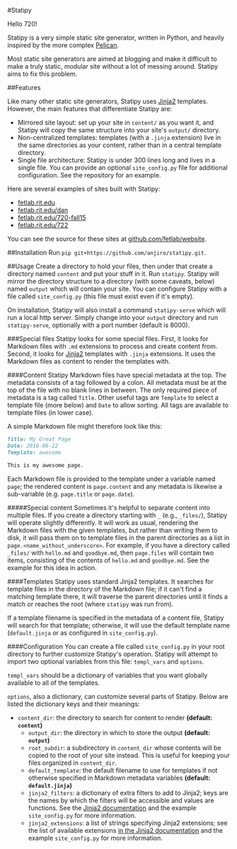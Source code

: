 #Statipy

Hello 720!

Statipy is a very simple static site generator, written in Python, and
heavily inspired by the more complex
[Pelican](http://getpelican.com/).

Most static site generators are aimed at blogging and make it
difficult to make a truly static, modular site without a lot of
messing around. Statipy aims to fix this problem.

##Features

Like many other static site generators, Statipy uses
[Jinja2](http://jinja.pocoo.org/) templates. However, the main
features that differentiate Statipy are:

- Mirrored site layout: set up your site in `content/` as you want it,
	and Statipy will copy the same structure into your site's `output/`
	directory.
- Non-centralized templates: templates (with a `.jinja` extension)
	live in the same directories as your content, rather than in a
	central template directory.
- Single file architecture: Statipy is under 300 lines long and lives
	in a single file. You can provide an optional `site_config.py` file
	for additional configuration. See the repository for an example.

Here are several examples of sites built with Statipy:

- [fetlab.rit.edu](http://fetlab.rit.edu)
- [fetlab.rit.edu/dan](http://fetlab.rit.edu/dan)
- [fetlab.rit.edu/720-fall15](http://fetlab.rit.edu/720-fall15)
- [fetlab.rit.edu/722](http://fetlab.rit.edu/722)

You can see the source for these sites at
[github.com/fetlab/website](http://github.com/fetlab/website).

##Installation
Run `pip git+https://github.com/anjiro/statipy.git`.

##Usage
Create a directory to hold your files, then under that create a
directory named `content` and put your stuff in it. Run `statipy`.
Statipy will mirror the directory structure to a directory (with some
caveats, below) named `output` which will contain your site. You can
configure Statipy with a file called `site_config.py` (this file must
exist even if it's empty).

On installation, Statipy will also install a command `statipy-serve`
which will run a local http server. Simply change into your `output`
directory and run `statipy-serve`, optionally with a port number
(default is 8000).

###Special files
Statipy looks for some special files. First, it looks for Markdown
files with `.md` extensions to process and create content from.
Second, it looks for [Jinja2](http://jinja.pocoo.org) templates with
`.jinja` extensions. It uses the Markdown files as content to render
the templates with.

####Content
Statipy Markdown files have special metadata at the top. The metadata
consists of a tag followed by a colon. All metadata must be at the top
of the file with no blank lines in between. The only required piece of
metadata is a tag called `Title`. Other useful tags are `Template` to
select a template file (more below) and `Date` to allow sorting. All
tags are available to template files (in lower case).

A simple Markdown file might therefore look like this:

```.markdown
Title: My Great Page
Date: 2016-06-22
Template: awesome

This is my awesome page.
```

Each Markdown file is provided to the template under a variable named
`page`; the rendered content is `page.content` and any metadata is
likewise a sub-variable (e.g. `page.title` or `page.date`).

#####Special content
Sometimes it's helpful to separate content into multiple files. If you
create a directory starting with `_` (e.g., `_files/`), Statipy will
operate slightly differently. It will work as usual, rendering the
Markdown files with the given templates, but rather than writing them
to disk, it will pass them on to template files in the parent
directories as a list in `page.<name_without_underscore>`. For
example, if you have a directory called `_files/` with `hello.md` and
`goodbye.md`, then `page.files` will contain two items, consisting of
the contents of `hello.md` and `goodbye.md`. See the example for this
idea in action.

####Templates
Statipy uses standard Jinja2 templates. It searches for template files
in the directory of the Markdown file; if it can't find a matching
template there, it will traverse the parent directories until it
finds a match or reaches the root (where `statipy` was run from).

If a template filename is specified in the metadata of a content file,
Statipy will search for that template; otherwise, it will use the
default template name (`default.jinja` or as configured in
`site_config.py`).

####Configuration
You can create a file called `site_config.py` in your root directory
to further customize Statipy's operation. Statipy will attempt to
import two optional variables from this file: `templ_vars` and `options`.

`templ_vars` should be a dictionary of variables that you want
globally available to all of the templates.

`options`, also a dictionary, can customize several parts of Statipy.
Below are listed the dictionary keys and their meanings:

  - `content_dir`: the directory to search for content to render
		**(default: `content`)**
	- `output_dir`: the directory in which to store the output
		**(default: `output`)**
	- `root_subdir`: a subdirectory in `content_dir` whose contents will
		be copied to the root of your site instead. This is useful for
		keeping your files organized in `content_dir`.
	- `default_template`: the default filename to use for templates if
		not otherwise specified in Markdown metadata variables **(default:
		`default.jinja`)**
	- `jinja2_filters`: a dictionary of extra filters to add to Jinja2;
		keys are the names by which the filters will be accessible and
		values are functions. See the [Jinja2
		documentation](http://jinja.pocoo.org/docs/dev/api/#writing-filters)
		and the example `site_config.py` for more information.
	- `jinja2_extensions`: a list of strings specifying Jinja2
		extensions; see the list of available extensions [in the Jinja2
		documentation](http://jinja.pocoo.org/docs/dev/extensions/#jinja-extensions)
		and the example `site_config.py` for more information.
